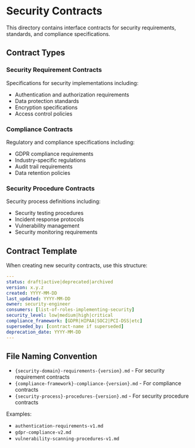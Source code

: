 # Security Contracts

This directory contains interface contracts for security requirements, standards, and compliance specifications.

## Contract Types

### Security Requirement Contracts
Specifications for security implementations including:
- Authentication and authorization requirements
- Data protection standards
- Encryption specifications
- Access control policies

### Compliance Contracts
Regulatory and compliance specifications including:
- GDPR compliance requirements
- Industry-specific regulations
- Audit trail requirements
- Data retention policies

### Security Procedure Contracts
Security process definitions including:
- Security testing procedures
- Incident response protocols
- Vulnerability management
- Security monitoring requirements

## Contract Template

When creating new security contracts, use this structure:

```yaml
---
status: draft|active|deprecated|archived
version: x.y.z
created: YYYY-MM-DD
last_updated: YYYY-MM-DD
owner: security-engineer
consumers: [list-of-roles-implementing-security]
security_level: low|medium|high|critical
compliance_framework: [GDPR|HIPAA|SOC2|PCI-DSS|etc]
superseded_by: [contract-name if superseded]
deprecation_date: YYYY-MM-DD
---
```

## File Naming Convention

- `{security-domain}-requirements-{version}.md` - For security requirement contracts
- `{compliance-framework}-compliance-{version}.md` - For compliance contracts
- `{security-process}-procedures-{version}.md` - For security procedure contracts

Examples:
- `authentication-requirements-v1.md`
- `gdpr-compliance-v2.md`
- `vulnerability-scanning-procedures-v1.md`